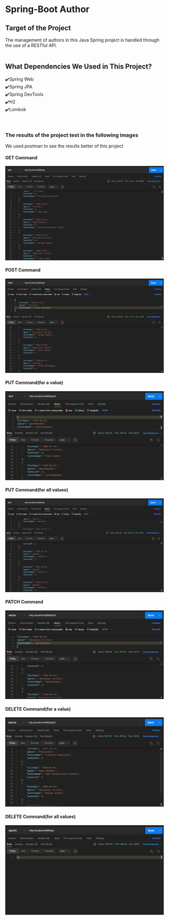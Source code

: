 # Spring-Boot Author
## Target of the Project</br>
The management of authors in this Java Spring project is handled through the use of a RESTful API.</br></br>

## What Dependencies We Used in This Project?
✔️Spring Web</br>
✔️Spring JPA</br>
✔️Spring DevTools</br>
✔️H2</br>
✔️Lombok</br>
</br></br>


### The results of the project test in the following images</br>
We used postman to see the results better of this project
#### GET Command
![Get Command](https://github.com/omer-ulucan/spring-boot_authorAssignment/blob/main/images/postman_ss_get.png)

#### POST Command
![Post Command](https://github.com/omer-ulucan/spring-boot_authorAssignment/blob/main/images/postman_ss_post.png)

#### PUT Command(for a value)
![Put Command 1](https://github.com/omer-ulucan/spring-boot_authorAssignment/blob/main/images/postman_ss_put.png)

#### PUT Command(for all values)
![Put Command 2](https://github.com/omer-ulucan/spring-boot_authorAssignment/blob/main/images/postman_ss_putAll.png)

#### PATCH Command
![Patch Command](https://github.com/omer-ulucan/spring-boot_authorAssignment/blob/main/images/postman_ss_patch.png)

#### DELETE Command(for a value)
![Delete Command 1](https://github.com/omer-ulucan/spring-boot_authorAssignment/blob/main/images/postman_ss_delete.png)

#### DELETE Command(for all values)
![Delete Command 2](https://github.com/omer-ulucan/spring-boot_authorAssignment/blob/main/images/postman_ss_deleteAll.png)
